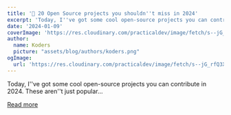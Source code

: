 ```yaml
---
title: '🎁 20 Open Source projects you shouldn''t miss in 2024'
excerpt: 'Today, I''ve got some cool open-source projects you can contribute in 2024. These aren''t just popular...'
date: '2024-01-09'
coverImage: 'https://res.cloudinary.com/practicaldev/image/fetch/s--jG_rfQ3X--/c_imagga_scale,f_auto,fl_progressive,h_420,q_auto,w_1000/https://dev-to-uploads.s3.amazonaws.com/uploads/articles/96ogbsvdpdkrg1exm99f.png'
author:
  name: Koders
  picture: "assets/blog/authors/koders.png"
ogImage:
  url: 'https://res.cloudinary.com/practicaldev/image/fetch/s--jG_rfQ3X--/c_imagga_scale,f_auto,fl_progressive,h_420,q_auto,w_1000/https://dev-to-uploads.s3.amazonaws.com/uploads/articles/96ogbsvdpdkrg1exm99f.png'
---
```


Today, I''ve got some cool open-source projects you can contribute in 2024. These aren''t just popular...

[Read more](https://dev.to/anmolbaranwal/20-open-source-projects-you-shouldnt-miss-in-2024-3ja4)
